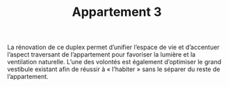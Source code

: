 ﻿---
publishdate: 2019-10-13
title: "Appartement 3"
description: "Appartement 3"
location: "Strasbourg (67)"
client: "Privée"
builder: ["Aurélien SUCHET Architecte"]
period: "2019"
surface: "176 m²"
cost: "-"
images: [
'appartement3/3RLGS_Salon_1_200331_DEF.jpg',
'appartement3/3RLGS_Salon_2_200331_DEF.jpg',
'appartement3/3RLGS_Salle_de_bain_200331_DEF.jpg',
'appartement3/Axo_filaire_insta2_190930.jpg',
'appartement3/Axo_filaire_nh_191015.jpg',
'appartement3/3RLGS_Palette_matéiaux_A.jpg',
]
---

La rénovation de ce duplex permet d’unifier l’espace de vie et d’accentuer l’aspect traversant de l’appartement pour favoriser la lumière et la ventilation naturelle. L’une des volontés est également d’optimiser le grand vestibule existant afin de réussir à « l’habiter » sans le séparer du reste de l’appartement.
 